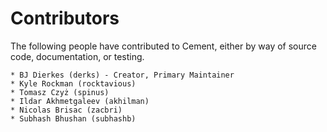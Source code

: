 # Contributors

The following people have contributed to Cement, either by way of source code,
documentation, or testing.

    * BJ Dierkes (derks) - Creator, Primary Maintainer
    * Kyle Rockman (rocktavious)
    * Tomasz Czyż (spinus)
    * Ildar Akhmetgaleev (akhilman)
    * Nicolas Brisac (zacbri)
    * Subhash Bhushan (subhashb)
